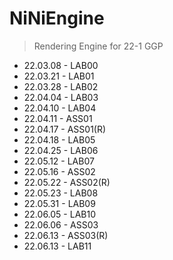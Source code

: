 # NiNiEngine
> Rendering Engine for 22-1 GGP
* 22.03.08 - LAB00
* 22.03.21 - LAB01
* 22.03.28 - LAB02
* 22.04.04 - LAB03
* 22.04.10 - LAB04
* 22.04.11 - ASS01
* 22.04.17 - ASS01(R)
* 22.04.18 - LAB05
* 22.04.25 - LAB06
* 22.05.12 - LAB07
* 22.05.16 - ASS02
* 22.05.22 - ASS02(R)
* 22.05.23 - LAB08
* 22.05.31 - LAB09
* 22.06.05 - LAB10
* 22.06.06 - ASS03
* 22.06.13 - ASS03(R)
* 22.06.13 - LAB11
